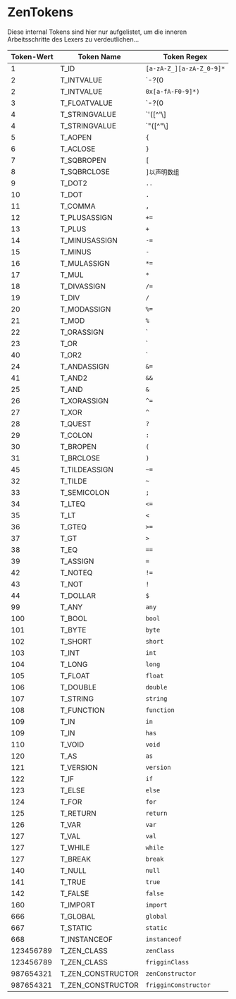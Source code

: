 # ZenTokens

Diese internal Tokens sind hier nur aufgelistet, um die inneren Arbeitsschritte des Lexers zu verdeutlichen...

| Token-Wert | Token Name          | Token Regex                                                 |
| ---------- | ------------------- | ----------------------------------------------------------- |
| 1          | T_ID                | `[a-zA-Z_][a-zA-Z_0-9]*`                                    |
| 2          | T_INTVALUE          | `\-?(0|[1-9][0-9]*)`                                       |
| 2          | T_INTVALUE          | `0x[a-fA-F0-9]*)`                                           |
| 3          | T_FLOATVALUE        | `\-?(0|[1-9][0-9]*)\.[0-9]+([eE][\+\-]?[0-9]+)?[fFdD]?` |
| 4          | T_STRINGVALUE       | `'([^'\\]|\\(['"\\/bfnrt]|u[0-9a-fA-F]{4}))*'`        |
| 4          | T_STRINGVALUE       | `"([^"\\]|\\(['"\\/bfnrt]|u[0-9a-fA-F]{4}))*"`        |
| 5          | T_AOPEN             | `{`                                                         |
| 6          | T_ACLOSE            | `}`                                                         |
| 7          | T_SQBROPEN          | `[`                                                         |
| 8          | T_SQBRCLOSE         | `]以声明数组`                                                    |
| 9          | T_DOT2              | `..`                                                        |
| 10         | T_DOT               | `.`                                                         |
| 11         | T_COMMA             | `,`                                                         |
| 12         | T_PLUSASSIGN        | `+=`                                                        |
| 13         | T_PLUS              | `+`                                                         |
| 14         | T_MINUSASSIGN       | `-=`                                                        |
| 15         | T_MINUS             | `-`                                                         |
| 16         | T_MULASSIGN         | `*=`                                                        |
| 17         | T_MUL               | `*`                                                         |
| 18         | T_DIVASSIGN         | `/=`                                                        |
| 19         | T_DIV               | `/`                                                         |
| 20         | T_MODASSIGN         | `%=`                                                        |
| 21         | T_MOD               | `%`                                                         |
| 22         | T_ORASSIGN          | `|=`                                                        |
| 23         | T_OR                | `|`                                                         |
| 40         | T_OR2               | `||`                                                        |
| 24         | T_ANDASSIGN         | `&=`                                                    |
| 41         | T_AND2              | `&&`                                                |
| 25         | T_AND               | `&`                                                     |
| 26         | T_XORASSIGN         | `^=`                                                        |
| 27         | T_XOR               | `^`                                                         |
| 28         | T_QUEST             | `?`                                                         |
| 29         | T_COLON             | `:`                                                         |
| 30         | T_BROPEN            | `(`                                                         |
| 31         | T_BRCLOSE           | `)`                                                         |
| 45         | T_TILDEASSIGN       | `~=`                                                        |
| 32         | T_TILDE             | `~`                                                         |
| 33         | T_SEMICOLON         | `;`                                                         |
| 34         | T_LTEQ              | `<=`                                                     |
| 35         | T_LT                | `<`                                                      |
| 36         | T_GTEQ              | `>=`                                                     |
| 37         | T_GT                | `>`                                                      |
| 38         | T_EQ                | `==`                                                        |
| 39         | T_ASSIGN            | `=`                                                         |
| 42         | T_NOTEQ             | `!=`                                                        |
| 43         | T_NOT               | `!`                                                         |
| 44         | T_DOLLAR            | `$`                                                         |
| 99         | T_ANY               | `any`                                                       |
| 100        | T_BOOL              | `bool`                                                      |
| 101        | T_BYTE              | `byte`                                                      |
| 102        | T_SHORT             | `short`                                                     |
| 103        | T_INT               | `int`                                                       |
| 104        | T_LONG              | `long`                                                      |
| 105        | T_FLOAT             | `float`                                                     |
| 106        | T_DOUBLE            | `double`                                                    |
| 107        | T_STRING            | `string`                                                    |
| 108        | T_FUNCTION          | `function`                                                  |
| 109        | T_IN                | `in`                                                        |
| 109        | T_IN                | `has`                                                       |
| 110        | T_VOID              | `void`                                                      |
| 120        | T_AS                | `as`                                                        |
| 121        | T_VERSION           | `version`                                                   |
| 122        | T_IF                | `if`                                                        |
| 123        | T_ELSE              | `else`                                                      |
| 124        | T_FOR               | `for`                                                       |
| 125        | T_RETURN            | `return`                                                    |
| 126        | T_VAR               | `var`                                                       |
| 127        | T_VAL               | `val`                                                       |
| 127        | T_WHILE             | `while`                                                     |
| 127        | T_BREAK             | `break`                                                     |
| 140        | T_NULL              | `null`                                                      |
| 141        | T_TRUE              | `true`                                                      |
| 142        | T_FALSE             | `false`                                                     |
| 160        | T_IMPORT            | `import`                                                    |
| 666        | T_GLOBAL            | `global`                                                    |
| 667        | T_STATIC            | `static`                                                    |
| 668        | T_INSTANCEOF        | `instanceof`                                                |
| 123456789  | T_ZEN_CLASS       | `zenClass`                                                  |
| 123456789  | T_ZEN_CLASS       | `frigginClass`                                              |
| 987654321  | T_ZEN_CONSTRUCTOR | `zenConstructor`                                            |
| 987654321  | T_ZEN_CONSTRUCTOR | `frigginConstructor`                                        |
